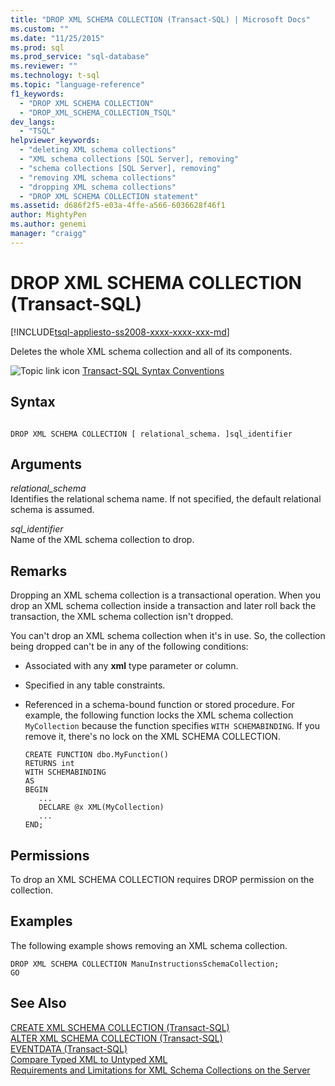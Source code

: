 ```yaml
---
title: "DROP XML SCHEMA COLLECTION (Transact-SQL) | Microsoft Docs"
ms.custom: ""
ms.date: "11/25/2015"
ms.prod: sql
ms.prod_service: "sql-database"
ms.reviewer: ""
ms.technology: t-sql
ms.topic: "language-reference"
f1_keywords: 
  - "DROP XML SCHEMA COLLECTION"
  - "DROP_XML_SCHEMA_COLLECTION_TSQL"
dev_langs: 
  - "TSQL"
helpviewer_keywords: 
  - "deleting XML schema collections"
  - "XML schema collections [SQL Server], removing"
  - "schema collections [SQL Server], removing"
  - "removing XML schema collections"
  - "dropping XML schema collections"
  - "DROP XML SCHEMA COLLECTION statement"
ms.assetid: d686f2f5-e03a-4ffe-a566-6036628f46f1
author: MightyPen
ms.author: genemi
manager: "craigg"
---
```

# DROP XML SCHEMA COLLECTION (Transact-SQL)
[!INCLUDE[tsql-appliesto-ss2008-xxxx-xxxx-xxx-md](../../includes/tsql-appliesto-ss2008-xxxx-xxxx-xxx-md.md)]

Deletes the whole XML schema collection and all of its components.  
  
![Topic link icon](../../database-engine/configure-windows/media/topic-link.gif "Topic link icon") [Transact-SQL Syntax Conventions](../../t-sql/language-elements/transact-sql-syntax-conventions-transact-sql.md)  
  
## Syntax  
  
```  
  
DROP XML SCHEMA COLLECTION [ relational_schema. ]sql_identifier  
```  
  
## Arguments  
*relational_schema*  
Identifies the relational schema name. If not specified, the default relational schema is assumed.  
  
*sql_identifier*  
Name of the XML schema collection to drop.  
  
## Remarks  
Dropping an XML schema collection is a transactional operation. When you drop an XML schema collection inside a transaction and later roll back the transaction, the XML schema collection isn't dropped.  
  
You can't drop an XML schema collection when it's in use. So, the collection being dropped can't be in any of the following conditions:  
  
-   Associated with any **xml** type parameter or column.  
  
-   Specified in any table constraints.  
  
-   Referenced in a schema-bound function or stored procedure. For example, the following function locks the XML schema collection `MyCollection` because the function specifies `WITH SCHEMABINDING`. If you remove it, there's no lock on the XML SCHEMA COLLECTION.  
  
    ```  
    CREATE FUNCTION dbo.MyFunction()  
    RETURNS int  
    WITH SCHEMABINDING  
    AS  
    BEGIN  
       ...  
       DECLARE @x XML(MyCollection)  
       ...  
    END;  
    ```  
  
## Permissions  
To drop an XML SCHEMA COLLECTION requires DROP permission on the collection.  
  
## Examples  
The following example shows removing an XML schema collection.  
  
```  
DROP XML SCHEMA COLLECTION ManuInstructionsSchemaCollection;  
GO  
```  
  
## See Also  
 [CREATE XML SCHEMA COLLECTION &#40;Transact-SQL&#41;](../../t-sql/statements/create-xml-schema-collection-transact-sql.md)   
 [ALTER XML SCHEMA COLLECTION &#40;Transact-SQL&#41;](../../t-sql/statements/alter-xml-schema-collection-transact-sql.md)   
 [EVENTDATA &#40;Transact-SQL&#41;](../../t-sql/functions/eventdata-transact-sql.md)   
 [Compare Typed XML to Untyped XML](../../relational-databases/xml/compare-typed-xml-to-untyped-xml.md)   
 [Requirements and Limitations for XML Schema Collections on the Server](../../relational-databases/xml/requirements-and-limitations-for-xml-schema-collections-on-the-server.md)  
  
  
